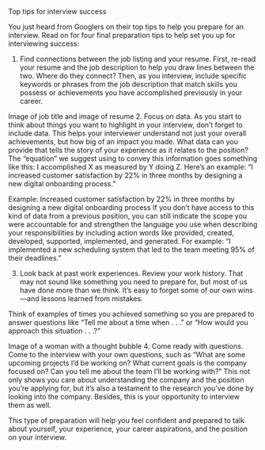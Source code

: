 Top tips for interview success

You just heard from Googlers on their top tips to help you prepare for an interview. Read on for four final preparation tips to help set you up for interviewing success:

1. Find connections between the job listing and your resume.
First, re-read your resume and the job description to help you draw lines between the two. Where do they connect? Then, as you interview, include specific keywords or phrases from the job description that match skills you possess or achievements you have accomplished previously in your career. 

Image of job title and image of resume
2. Focus on data.
As you start to think about things you want to highlight in your interview, don’t forget to include data. This helps your interviewer understand not just your overall achievements, but how big of an impact you made. What data can you provide that tells the story of your experience as it relates to the position? The “equation” we suggest using to convey this information goes something like this: I accomplished X as measured by Y doing Z. Here’s an example: “I increased customer satisfaction by 22% in three months by designing a new digital onboarding process.”

Example: Increased customer satisfaction by 22% in three months by designing a new digital onboarding process
If you don’t have access to this kind of data from a previous position, you can still indicate the scope you were accountable for and strengthen the language you use when describing your responsibilities by including action words like provided, created, developed, supported, implemented, and generated. For example: “I implemented a new scheduling system that led to the team meeting 95% of their deadlines.”

3. Look back at past work experiences.
Review your work history. That may not sound like something you need to prepare for, but most of us have done more than we think. It’s easy to forget some of our own wins—and lessons learned from mistakes. 

Think of examples of times you achieved something so you are prepared to answer questions like “Tell me about a time when . . .” or “How would you approach this situation . . .?" 

Image of a woman with a thought bubble
4. Come ready with questions.
Come to the interview with your own questions, such as “What are some upcoming projects I’d be working on? What current goals is the company focused on? Can you tell me about the team I’ll be working with?” This not only shows you care about understanding the company and the position you’re applying for, but it’s also a testament to the research you’ve done by looking into the company. Besides, this is your opportunity to interview them as well. 

This type of preparation will help you feel confident and prepared to talk about yourself, your experience, your career aspirations, and the position on your interview.

